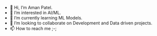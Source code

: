 - 👋 Hi, I’m Aman Patel.
- 👀 I’m interested in AI/ML.
- 🌱 I’m currently learning ML Models.
- 💞️ I’m looking to collaborate on Development and Data driven projects.
- 📫 How to reach me ;-;

<!---
Assassin0001/Assassin0001 is a ✨ special ✨ repository because its `README.md` (this file) appears on your GitHub profile.
You can click the Preview link to take a look at your changes.
--->

